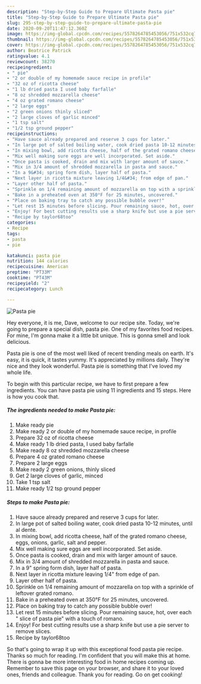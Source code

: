```yaml
---
description: "Step-by-Step Guide to Prepare Ultimate Pasta pie"
title: "Step-by-Step Guide to Prepare Ultimate Pasta pie"
slug: 295-step-by-step-guide-to-prepare-ultimate-pasta-pie
date: 2020-09-20T11:47:12.360Z
image: https://img-global.cpcdn.com/recipes/5578264785453056/751x532cq70/pasta-pie-recipe-main-photo.jpg
thumbnail: https://img-global.cpcdn.com/recipes/5578264785453056/751x532cq70/pasta-pie-recipe-main-photo.jpg
cover: https://img-global.cpcdn.com/recipes/5578264785453056/751x532cq70/pasta-pie-recipe-main-photo.jpg
author: Beatrice Patrick
ratingvalue: 4.1
reviewcount: 38270
recipeingredient:
- " pie"
- "2 or double of my homemade sauce recipe in profile"
- "32 oz of ricotta cheese"
- "1 lb dried pasta I used baby farfalle"
- "8 oz shredded mozzarella cheese"
- "4 oz grated romano cheese"
- "2 large eggs"
- "2 green onions thinly sliced"
- "2 large cloves of garlic minced"
- "1 tsp salt"
- "1/2 tsp ground pepper"
recipeinstructions:
- "Have sauce already prepared and reserve 3 cups for later."
- "In large pot of salted boiling water, cook dried pasta 10-12 minutes, until al dente."
- "In mixing bowl, add ricotta cheese, half of the grated romano cheese, eggs, onions, garlic, salt and pepper."
- "Mix well making sure eggs are well incorporated. Set aside."
- "Once pasta is cooked, drain and mix with larger amount of sauce."
- "Mix in 3/4 amount of shredded mozzarella in pasta and sauce."
- "In a 9&#34; spring form dish, layer half of pasta."
- "Next layer in ricotta mixture leaving 1/4&#34; from edge of pan."
- "Layer other half of pasta."
- "Sprinkle on 1/4 remaining amount of mozzarella on top with a sprinkle of leftover grated romano."
- "Bake in a preheated oven at 350°F for 25 minutes, uncovered."
- "Place on baking tray to catch any possible bubble over!"
- "Let rest 15 minutes before slicing. Pour remaining sauce, hot, over each &#34; slice of pasta pie&#34; with a touch of romano."
- "Enjoy! For best cutting results use a sharp knife but use a pie server to remove slices."
- "Recipe by taylor68too"
categories:
- Recipe
tags:
- pasta
- pie

katakunci: pasta pie 
nutrition: 144 calories
recipecuisine: American
preptime: "PT33M"
cooktime: "PT43M"
recipeyield: "2"
recipecategory: Lunch

---
```



![Pasta pie](https://img-global.cpcdn.com/recipes/5578264785453056/751x532cq70/pasta-pie-recipe-main-photo.jpg)

Hey everyone, it is me, Dave, welcome to our recipe site. Today, we're going to prepare a special dish, pasta pie. One of my favorites food recipes. For mine, I'm gonna make it a little bit unique. This is gonna smell and look delicious.



Pasta pie is one of the most well liked of recent trending meals on earth. It's easy, it is quick, it tastes yummy. It's appreciated by millions daily. They're nice and they look wonderful. Pasta pie is something that I've loved my whole life.


To begin with this particular recipe, we have to first prepare a few ingredients. You can have pasta pie using 11 ingredients and 15 steps. Here is how you cook that.

<!--inarticleads1-->

##### The ingredients needed to make Pasta pie:

1. Make ready  pie
1. Make ready 2 or double of my homemade sauce recipe, in profile
1. Prepare 32 oz of ricotta cheese
1. Make ready 1 lb dried pasta, I used baby farfalle
1. Make ready 8 oz shredded mozzarella cheese
1. Prepare 4 oz grated romano cheese
1. Prepare 2 large eggs
1. Make ready 2 green onions, thinly sliced
1. Get 2 large cloves of garlic, minced
1. Take 1 tsp salt
1. Make ready 1/2 tsp ground pepper




<!--inarticleads2-->

##### Steps to make Pasta pie:

1. Have sauce already prepared and reserve 3 cups for later.
1. In large pot of salted boiling water, cook dried pasta 10-12 minutes, until al dente.
1. In mixing bowl, add ricotta cheese, half of the grated romano cheese, eggs, onions, garlic, salt and pepper.
1. Mix well making sure eggs are well incorporated. Set aside.
1. Once pasta is cooked, drain and mix with larger amount of sauce.
1. Mix in 3/4 amount of shredded mozzarella in pasta and sauce.
1. In a 9&#34; spring form dish, layer half of pasta.
1. Next layer in ricotta mixture leaving 1/4&#34; from edge of pan.
1. Layer other half of pasta.
1. Sprinkle on 1/4 remaining amount of mozzarella on top with a sprinkle of leftover grated romano.
1. Bake in a preheated oven at 350°F for 25 minutes, uncovered.
1. Place on baking tray to catch any possible bubble over!
1. Let rest 15 minutes before slicing. Pour remaining sauce, hot, over each &#34; slice of pasta pie&#34; with a touch of romano.
1. Enjoy! For best cutting results use a sharp knife but use a pie server to remove slices.
1. Recipe by taylor68too




So that's going to wrap it up with this exceptional food pasta pie recipe. Thanks so much for reading. I'm confident that you will make this at home. There is gonna be more interesting food in home recipes coming up. Remember to save this page on your browser, and share it to your loved ones, friends and colleague. Thank you for reading. Go on get cooking!
